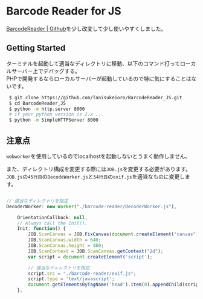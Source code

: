 # Barcode Reader for JS
[BarcodeReader | Github](https://github.com/EddieLa/JOB)を少し改変して少し使いやすくしました。

## Getting Started

ターミナルを起動して適当なディレクトリに移動、以下のコマンド打ってローカルサーバー上でデバッグする。  
PHPで開発するならローカルサーバーが起動しているので特に気にすることはないです。

```bash
 $ git clone https://github.com/TanisukeGoro/BarcodeReader_JS.git
 $ cd BarcodeReader_JS
 $ python -m http.server 8000
 # if your python version is 2.x ... 
 $ python -m SimpleHTTPServer 8000 
```


## 注意点
`webworker`を使用しているのでlocalhostを起動しないとうまく動作しません。

また、ディレクトリ構成を変更する際には`JOB.js`を変更する必要があります。
`JOB.js`の`45行目`の`DecodeWorker.js`と`54行目`の`exif.js`を適当なものに変更します。

```javascript

// 適当なディレクトリを指定
DecoderWorker: new Worker("./barcode-reader/DecoderWorker.js"),

    OrientationCallback: null,
    // Always call the Init().
    Init: function() {
        JOB.ScanCanvas = JOB.FixCanvas(document.createElement("canvas"));
        JOB.ScanCanvas.width = 640;
        JOB.ScanCanvas.height = 480;
        JOB.ScanContext = JOB.ScanCanvas.getContext("2d");
        var script = document.createElement('script');

        // 適当なディレクトリを指定
        script.src = "./barcode-reader/exif.js";
        script.type = 'text/javascript';
        document.getElementsByTagName('head').item(0).appendChild(script);
    },

```